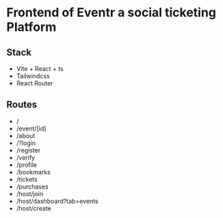 # Frontend of Eventr a social ticketing Platform

## Stack
* Vite + React + ts
* Tailwindcss
* React Router


## Routes

* /
* /event/[id]
* /about
* /?login
* /register
* /verify
* /profile
* /bookmarks
* /tickets
* /purchases
* /host/join
* /host/dashboard?tab=events
* /host/create